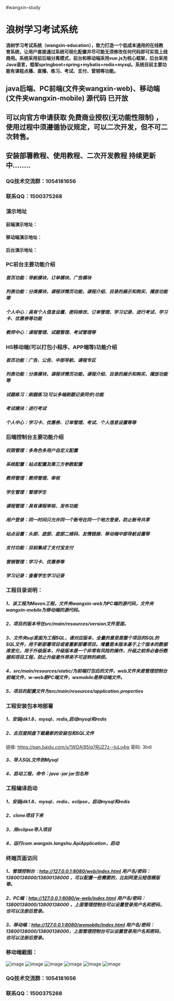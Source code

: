 #wangxin-study

# 浪树学习考试系统
#### 浪树学习考试系统（wangxin-education），致力打造一个低成本通用的在线教育系统，让用户直接通过系统可视化配置并尽可能无须修改任何代码即可实现上线商用。系统采用前后端分离模式，前台和移动端采用vue.js为核心框架，后台采用Java语言，框架springboot+spring+mybatis+redis+mysql。系统目前主要功能有课程点播、直播、练习、考试、支付、营销等功能。


## java后端、PC前端(文件夹wangxin-web)、移动端(文件夹wangxin-mobile) 源代码 已开放

## 可以向官方申请获取 免费商业授权(无功能性限制) ，使用过程中须遵循协议规定，可以二次开发，但不可二次转售。

## 安装部署教程、使用教程、二次开发教程 持续更新中........

### QQ技术交流群：1054181656
### 联系QQ：1500375268

### 演示地址
#### 前端演示地址：
#### 移动端演示地址：
#### 后台演示地址： 




### PC前台主要功能介绍
##### 首页功能：导航模块，订单模块，广告模块
##### 列表功能：分类模块，课程详情页功能，课程介绍、目录的展示和购买、播放功能等
##### 个人中心：具有个人信息设置、密码修改、订单管理、学习记录、进行考试、学习卡、优惠券等功能
##### 教师中心：课程管理、试题管理、考试管理等

### H5移动端(可以打包小程序、APP端等)功能介绍
##### 首页功能：广告、公告、中部导航、课程专区
##### 列表功能：分类模块，课程详情页功能，课程介绍、目录的展示和购买、播放功能等
##### 试题练习：刷题练习(可以多端刷题记录同步)功能
##### 考试模块：进行考试
##### 个人中心：学习卡、优惠券、订单管理、考试、个人信息设置等等

### 后端控制台主要功能介绍
##### 权限管理：多角色多用户自定义配置
##### 系统配置：站点配置及第三方参数配置
##### 教师管理：教师管理、审核
##### 学生管理：管理学生
##### 课程管理：具有课程审核、发布功能
##### 用户登录：同一时间只允许同一个账号在同一个地方登录，防止账号共享
##### 站点设置：头部、底部、底部二维码、友情链接、移动端中部导航设置等
##### 支付功能：目前集成了支付宝支付
##### 营销管理：学习卡、优惠券等
##### 学习记录：查看学生学习记录


### 工程目录说明：
##### 1、该工程为Maven工程，文件夹wangxin-web为PC端的源代码，文件夹wangxin-mobile为移动端的源代码。
##### 2、项目的版本号在src/main/resources/version文件里面。
##### 3、文件夹sql里面为工程SQL，请对应版本，全量的意思是整个项目的SQL的SQL文件，用于新部署项目或者重新部署项目。增量是本版本基于上个版本的数据库变化，用于升级版本，升级版本是一个非常有风险的操作，升级之前务必备份数据和项目工程，防止升级意外带来不可逆转的麻烦。
##### 4、src/main/resources/static/为前端打包后的文件，web文件夹是管理控制台前端文件，w-web是PC端文件，wxmobile是移动端文件。
##### 5、项目的配置文件为src/main/resources/application.properties

### 工程安装包本地部署
##### 1、安装jdk1.8、mysql、redis,启动mysql和redis
##### 2、去百度网盘下载最新的安装包和SQL文件
链接: https://pan.baidu.com/s/1WDAI95Iq7RUZ7z--tuLo4w  密码: 3bdi
##### 3、导入SQL文件到Mysql
##### 4、启动工程，命令：java -jar jar包名称

### 工程编译启动
##### 1、安装jdk1.8、mysql、redis、eclipse，启动mysql和redis
##### 2、clone项目下来
##### 3、用eclipse导入项目
##### 4、运行com.wangxin.langshu.ApiApplication，启动

### 终端页面访问
##### 1、管理控制台：http://127.0.0.1:8080/web/index.html  用户名/密码：13800138000/13800138000 ，可以配置一些需要的，比如阿里云短信模版等。
##### 2、PC端：http://127.0.0.1:8080/w-web/index.html    用户名/密码：13800138000/13800138000 ，上面管理控制台可以设置登录用户名和密码，也可以注册后登录。
##### 3、移动端：http://127.0.0.1:8080/wxmobile/index.html   用户名/密码：13800138000/13800138000，上面管理控制台可以设置登录用户名和密码，也可以注册后登录。


### 移动端截图：

![image](image-readme/1.png)
![image](image-readme/2.png)
![image](image-readme/3.png)
![image](image-readme/4.png)
![image](image-readme/5.png)
![image](image-readme/6.png)


### QQ技术交流群：1054181656
### 联系QQ：1500375268
